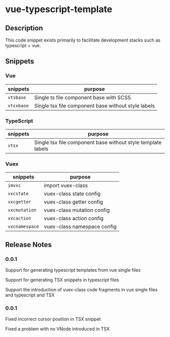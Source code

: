 # vue-typescript-template

## Description

This code snippet exists primarily to facilitate development stacks such as typescript + vue.

## Snippets

### Vue

| snippets   | purpose                                             |
| ---------- | --------------------------------------------------- |
| `vtsbase`  | Single ts file component base with SCSS             |
| `vtsxbase` | Single tsx file component base without style labels |


### TypeScript

| snippets | purpose                                                      |
| -------- | ------------------------------------------------------------ |
| `vtsx`   | Single tsx file component base without style template labels |

### Vuex

| snippets       | purpose                     |
| -------------- | --------------------------- |
| `imvxc`        | import vuex-class           |
| `vxcstate`     | vuex-class state config     |
| `vxcgetter`    | vuex-class getter config    |
| `vxcmutation`  | vuex-class mutation config  |
| `vxcaction`    | vuex-class action config    |
| `vxcnamespace` | vuex-class namespace config |

## Release Notes

### 0.0.1

Support for generating typescript templates from vue single files

Support for generating TSX snippets in typescript files

Support the introduction of vuex-class code fragments in vue single files and typescript and TSX

### 0.0.1

Fixed incorrect cursor position in TSX snippet

Fixed a problem with no VNode introduced in TSX

